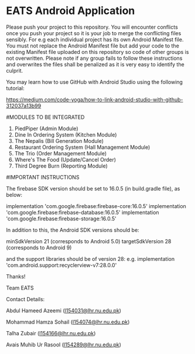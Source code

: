 # EATS Android Application

Please push your project to this repository. You will encounter conflicts once you push your project so it is your job to merge the conflicting files sensibly. For e.g each individual project has its own Android Manifest file. You must not replace the Android Manifest file but add your code to the existing Manifest file uploaded on this repository so code of other groups is not overwritten. Please note if any group fails to follow these instructions and overwrites the files shall be penalized as it is very easy to identify the culprit.

You may learn how to use GitHub with Android Studio using the following tutorial:

https://medium.com/code-yoga/how-to-link-android-studio-with-github-312037a13b99


#MODULES TO BE INTEGRATED

1) PiedPiper (Admin Module)
2) Dine In Ordering System (Kitchen Module)
3) The Nepalis (Bill Generation Module)
4) Restaurant Ordering System (Hall Management Module)
5) The Trio (Order Management Module)
6) Where's The Food (Update/Cancel Order)
7) Third Degree Burn (Reporting Module)

#IMPORTANT INSTRUCTIONS

The firebase SDK version should be set to 16.0.5 (in build.gradle file), as below:

implementation 'com.google.firebase:firebase-core:16.0.5'
implementation 'com.google.firebase:firebase-database:16.0.5'
implementation 'com.google.firebase:firebase-storage:16.0.5'

 
In addition to this, the Android SDK versions should be:

minSdkVersion 21 (corresponds to Android 5.0)
targetSdkVersion 28 (corresponds to Android 9)

 
and the support libraries should be of version 28:
e.g. implementation 'com.android.support:recyclerview-v7:28.0.0'



Thanks!

Team EATS

 

Contact Details:

Abdul Hameed Azeemi (l154031@lhr.nu.edu.pk)

Mohammad Hamza Sohail (l154074@lhr.nu.edu.pk)

Talha Zubair (l154166@lhr.nu.edu.pk)

Avais Muhib Ur Rasool (l154289@lhr.nu.edu.pk)


